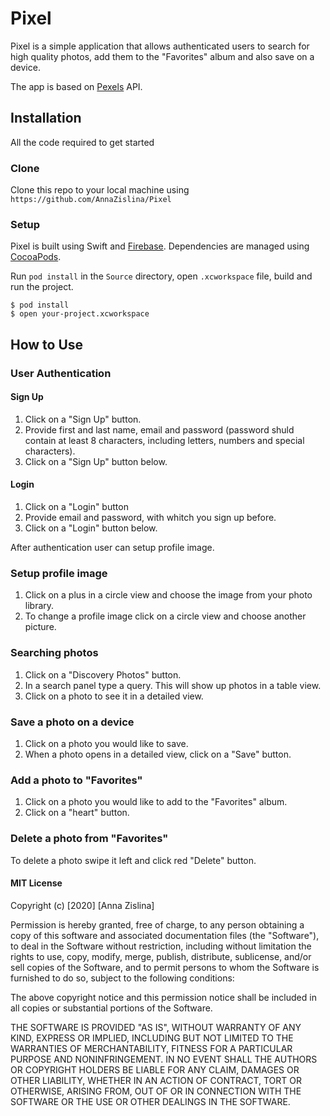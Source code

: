 # Pixel

Pixel is a simple application that allows authenticated users to search for high quality photos, add them to the "Favorites" album and also save on a device.

The app is based on [Pexels](https://www.pexels.com) API.

## Installation

All the code required to get started

### Clone

Clone this repo to your local machine using `https://github.com/AnnaZislina/Pixel`

### Setup

Pixel is built using Swift and [Firebase](https://firebase.google.com). Dependencies are managed using [CocoaPods](https://cocoapods.org).

Run `pod install` in the `Source` directory, open `.xcworkspace` file, build and run the project.

```
$ pod install
$ open your-project.xcworkspace
```

## How to Use

### User Authentication

#### Sign Up

1. Click on a "Sign Up" button.
2. Provide first and last name, email and password (password shuld contain at least 8 characters, including letters, numbers and special characters).
3. Click on a "Sign Up" button below.

#### Login

1. Click on a "Login" button
2. Provide email and password, with whitch you sign up before.
3. Click on a "Login" button below.

After authentication user can setup profile image.

### Setup profile image

1. Click on a plus in a circle view and choose the image from your photo library.
2. To change a profile image click on a circle view and choose another picture.

### Searching photos

1. Click on a "Discovery Photos" button.
2. In a search panel type a query. This will show up photos in a table view.
3. Click on a photo to see it in a detailed view.

### Save a photo on a device

1. Click on a photo you would like to save.
2. When a photo opens in a detailed view, click on a "Save" button.

### Add a photo to "Favorites"

1. Click on a photo you would like to add to the "Favorites" album.
2. Click on a "heart" button.

### Delete a photo from "Favorites"
To delete a photo swipe it left and click red "Delete" button.


#### MIT License

Copyright (c) [2020] [Anna Zislina]

Permission is hereby granted, free of charge, to any person obtaining a copy
of this software and associated documentation files (the "Software"), to deal
in the Software without restriction, including without limitation the rights
to use, copy, modify, merge, publish, distribute, sublicense, and/or sell
copies of the Software, and to permit persons to whom the Software is
furnished to do so, subject to the following conditions:

The above copyright notice and this permission notice shall be included in all
copies or substantial portions of the Software.

THE SOFTWARE IS PROVIDED "AS IS", WITHOUT WARRANTY OF ANY KIND, EXPRESS OR
IMPLIED, INCLUDING BUT NOT LIMITED TO THE WARRANTIES OF MERCHANTABILITY,
FITNESS FOR A PARTICULAR PURPOSE AND NONINFRINGEMENT. IN NO EVENT SHALL THE
AUTHORS OR COPYRIGHT HOLDERS BE LIABLE FOR ANY CLAIM, DAMAGES OR OTHER
LIABILITY, WHETHER IN AN ACTION OF CONTRACT, TORT OR OTHERWISE, ARISING FROM,
OUT OF OR IN CONNECTION WITH THE SOFTWARE OR THE USE OR OTHER DEALINGS IN THE
SOFTWARE.
